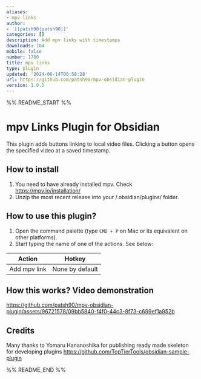 ```yaml
---
aliases:
- mpv links
author:
- '[[patsh90|patsh90]]'
categories: []
description: Add mpv links with timestamps
downloads: 104
mobile: false
number: 1780
title: mpv links
type: plugin
updated: '2024-06-14T00:58:28'
url: https://github.com/patsh90/mpv-obsidian-plugin
version: 1.0.1
---
```


%% README_START %%

# mpv Links Plugin for Obsidian

This plugin adds buttons linking to local video files. Clicking a button opens the specified video at a saved timestamp.

## How to install

1. You need to have already installed mpv. Check https://mpv.io/installation/
2. Unzip the most recent release into your <vault>/.obsidian/plugins/ folder.

## How to use this plugin?

1. Open the command palette (type `CMD + P` on Mac or its equivalent on other platforms).
2. Start typing the name of one of the actions. See below:

| Action       | Hotkey          |
|--------------|-----------------|
| Add mpv link | None by default |

## How this works? Video demonstration



https://github.com/patsh90/mpv-obsidian-plugin/assets/96721578/09bb5840-f4f0-44c3-8f73-c699ef1a952b



## Credits

Many thanks to
Yomaru Hananoshika for publishing ready made skeleton for developing
plugins https://github.com/TopTierTools/obsidian-sample-plugin


%% README_END %%